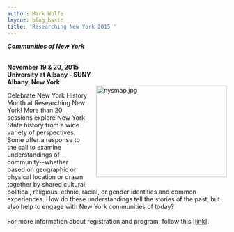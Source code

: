 ```yaml
---
author: Mark Wolfe
layout: blog_basic
title: 'Researching New York 2015 '
---
```

<div class="entry-body">
<p><strong><em>Communities of New York</em></strong></p>
<p><br/>
<strong>November 19 &amp; 20, 2015  <br/>
University at Albany - SUNY <br/>
Albany, New York</strong><br/>
<img alt="nysmap.jpg" class="mt-image-right" height="210" src="{{ site.url }}/posts-img/nysmap.jpg" style="float: right; margin: 0 0 20px 20px;" width="300"/></p>
<div style="text-align: left;">Celebrate New York History Month at Researching New York!
More than 20 sessions explore New York State history from a wide variety of 
perspectives. Some offer a response to the call to examine understandings of 
community--whether based on geographic or physical location or drawn together by
shared cultural, political, religious, ethnic, racial, or gender identities and common 
experiences. How do these understandings tell the stories of the past, but also help to engage with New York communities of today?<br/> <br/> For more information about registration and program, follow this <a href="http://nystatehistory.org/program2015.html">[link]</a>.
<br/> <br/></div>
</div>